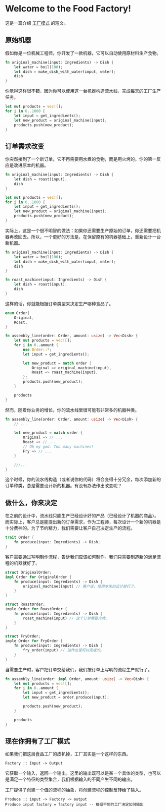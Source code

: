 # Welcome to the Food Factory!

这是一篇介绍 [工厂模式](https://zh.wikipedia.org/wiki/%E5%B7%A5%E5%8E%82%E6%96%B9%E6%B3%95) 的短文。

## 原始机器

假如你是一位机械工程师，你开发了一款机器，它可以自动使用原材料生产食物。

```rust
fn original_machine(input: Ingredients) -> Dish {
    let water = boil(100);
    let dish = make_dish_with_water(input, water);
    dish
}
```

你觉得这样很不错，因为你可以使用这一台机器构造流水线，完成每天的工厂生产任务。

```rust
let mut products = vec![];
for i in 0..1000 {
    let input = get_ingredients();
    let new_product = original_machine(input);
    products.push(new_product);
}
```

## 订单需求改变

你突然接到了一个新订单，它不再需要用水煮的食物，而是用火烤的。你的第一反应是改进原本的机器。

```rust
fn original_machine(input: Ingredients) -> Dish {
    let dish = roast(input);
    dish
}

let mut products = vec![];
for i in 0..1000 {
    let input = get_ingredients();
    let new_product = original_machine(input);
    products.push(new_product);
}
```

实际上，这是一个很不明智的做法：如果你还需要生产原始的订单，你还需要把机器再改回去。所以，一个更好的方法是，在保留原有的机器基础上，重新设计一台新机器。

```rust
fn original_machine(input: Ingredients) -> Dish {
    let water = boil(100);
    let dish = make_dish_with_water(input, water);
    dish
}

fn roast_machine(input: Ingredients) -> Dish {
    let dish = roast(input);
    dish
}
```

这样的话，你就能根据订单类型来决定生产哪种食品了。

```rust
enum Order{
    Original,
    Roast,
}

fn assembly_line(order: Order, amount: usize) -> Vec<Dish> {
    let mut products = vec![];
    for i in 0..amount {
        use Order::*;
        let input = get_ingredients();

        let new_product = match order {
            Original => original_machine(input),
            Roast => roast_machine(input),
        };
        products.push(new_product);
    }

    products
}
```

然而，随着你业务的增长，你的流水线里很可能有非常多的机器种类。

```rust
fn assembly_line(order: Order, amount: usize) -> Vec<Dish> {
    // ...

    let new_product = match order {
        Original => // ...
        Roast => // ...
        // Oh my god. Too many machines!
        Fry => // ...
    }

    ///...
}
```

这个时候，你的流水线构造（或者说你的代码）将会变得十分冗余，每次添加新的订单种类，总是需要设计新的机器。有没有办法作出改变呢？

## 做什么，你来决定

在之前的设计中，流水线只能生产已经设计好的产品（已经设计了机器的商品）。而实际上，客户总是能提出新的订单需求，作为工程师，每次设计一个新的机器是十分费神的。为了节约精力，我们需要让客户自己决定生产的流程。

```rust
trait Order {
    fn produce(input: Ingredients) -> Dish;
}
```

客户需要通过写明制作流程，告诉我们应该如何制作。我们只需要制造新的满足流程的机器就好了。

```rust
struct OriginalOrder;
impl Order for OriginalOrder {
    fn produce(input: Ingredients) -> Dish {
        original_machine(input) // 客户说，使用本来的设计就行了。
    }
}

struct RoastOrder;
imple Order for RoastOrder {
    fn produce(input: Ingredients) -> Dish {
        roast_machine(input) // 这个订单需要火烤。
    }
}

struct FryOrder;
imple Order for FryOrder {
    fn produce(input: Ingredients) -> Dish {
        fry_order(input) // 油炸也是可以完成的。
    }
}
```

当需要生产时，客户把订单交给我们，我们按订单上写明的流程生产就行了。

```rust
fn assembly_line(order: impl Order, amount: usize) -> Vec<Dish> {
    let mut products = vec![];
    for i in 0..amount {
        let input = get_ingredients();
        let new_product = order.produce(input);

        products.push(new_product);
    }

    products
}
```

## 现在你拥有了工厂模式

如果我们把这层食品工厂的皮扒掉，工厂其实是一个这样的东西。

```
Factory :: Input -> Output
```

它获取一个输入，返回一个输出。这里的输出既可以是某一个具体的类型，也可以是满足一个特征的类型集合，我们根据输入的不同产生不同的输出。

工厂提供了创建一个值的流程的抽象，将创建流程的控制反转给了输入。

```
Produce :: input -> Factory -> output
Produce input factory = factory input -- 根据不同的工厂决定如何输出
```
